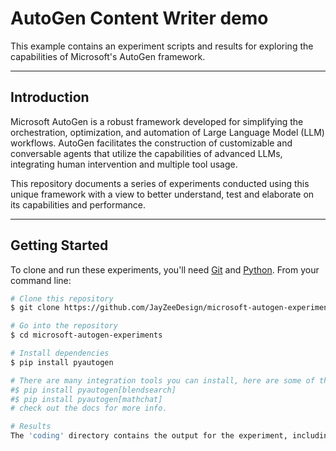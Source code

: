 # AutoGen Content Writer demo

This example contains an experiment scripts and results for exploring the capabilities of Microsoft's AutoGen framework.

---

## Introduction

Microsoft AutoGen is a robust framework developed for simplifying the orchestration, optimization, and automation of Large Language Model (LLM) workflows. AutoGen facilitates the construction of customizable and conversable agents that utilize the capabilities of advanced LLMs, integrating human intervention and multiple tool usage.

This repository documents a series of experiments conducted using this unique framework with a view to better understand, test and elaborate on its capabilities and performance.

---

## Getting Started

To clone and run these experiments, you'll need [Git](https://git-scm.com) and [Python](https://www.python.org/downloads/). From your command line:

```bash
# Clone this repository
$ git clone https://github.com/JayZeeDesign/microsoft-autogen-experiments

# Go into the repository
$ cd microsoft-autogen-experiments

# Install dependencies
$ pip install pyautogen

# There are many integration tools you can install, here are some of them:
#$ pip install pyautogen[blendsearch]
#$ pip install pyautogen[mathchat]
# check out the docs for more info.

# Results
The 'coding' directory contains the output for the experiment, including any generated data, visuals, and reports.
